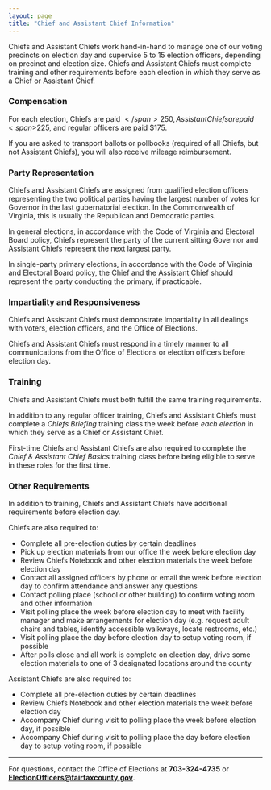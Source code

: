 ```yaml
---
layout: page
title: "Chief and Assistant Chief Information"
---
```


Chiefs and Assistant Chiefs work hand-in-hand to manage one of our voting precincts on election day and supervise 5 to 15 election officers, depending on precinct and election size. Chiefs and Assistant Chiefs must complete training and other requirements before each election in which they serve as a Chief or Assistant Chief.

### Compensation

For each election, Chiefs are paid <span>$</span>250, Assistant Chiefs are paid <span>$</span>225, and regular officers are paid <span>$</span>175.

If you are asked to transport ballots or pollbooks (required of all Chiefs, but not Assistant Chiefs), you will also receive mileage reimbursement.

### Party Representation

Chiefs and Assistant Chiefs are assigned from qualified election officers representing the two political parties having the largest number of votes for Governor in the last gubernatorial election. In the Commonwealth of Virginia, this is usually the Republican and Democratic parties.   

In general elections, in accordance with the Code of Virginia and Electoral Board policy, Chiefs represent the party of the current sitting Governor and Assistant Chiefs represent the next largest party.

In single-party primary elections, in accordance with the Code of Virginia and Electoral Board policy, the Chief and the Assistant Chief should represent the party conducting the primary, if practicable.

### Impartiality and Responsiveness

Chiefs and Assistant Chiefs must demonstrate impartiality in all dealings with voters, election officers, and the Office of Elections.

Chiefs and Assistant Chiefs must respond in a timely manner to all communications from the Office of Elections or election officers before election day.

### Training

Chiefs and Assistant Chiefs must both fulfill the same training requirements.

In addition to any regular officer training, Chiefs and Assistant Chiefs must complete a *Chiefs Briefing* training class the week before *each election* in which they serve as a Chief or Assistant Chief.

First-time Chiefs and Assistant Chiefs are also required to complete the *Chief & Assistant Chief Basics* training class before being eligible to serve in these roles for the first time.

### Other Requirements

In addition to training, Chiefs and Assistant Chiefs have additional requirements before election day.

Chiefs are also required to:
- Complete all pre-election duties by certain deadlines
- Pick up election materials from our office the week before election day
- Review Chiefs Notebook and other election materials the week before election day
- Contact all assigned officers by phone or email the week before election day to confirm attendance and answer any questions
- Contact polling place (school or other building) to confirm voting room and other information
- Visit polling place the week before election day to meet with facility manager and make arrangements for election day (e.g. request adult chairs and tables, identify accessible walkways, locate restrooms, etc.)
- Visit polling place the day before election day to setup voting room, if possible
- After polls close and all work is complete on election day, drive some election materials to one of 3 designated locations around the county

Assistant Chiefs are also required to:
- Complete all pre-election duties by certain deadlines
- Review Chiefs Notebook and other election materials the week before election day
- Accompany Chief during visit to polling place the week before election day, if possible
- Accompany Chief during visit to polling place the day before election day to setup voting room, if possible

---

For questions, contact the Office of Elections at **703-324-4735** or **ElectionOfficers@fairfaxcounty.gov**.
